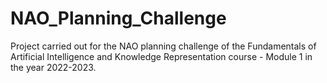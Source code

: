 # NAO_Planning_Challenge
Project carried out for the NAO planning challenge of the Fundamentals of Artificial Intelligence and Knowledge Representation course - Module 1 in the year 2022-2023.
